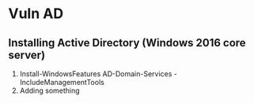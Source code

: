 # Vuln AD

## Installing Active Directory (Windows 2016 core server)
1. Install-WindowsFeatures AD-Domain-Services -IncludeManagementTools
2. Adding something